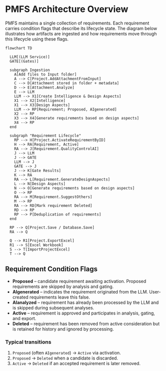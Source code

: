 # PMFS Architecture Overview

PMFS maintains a single collection of requirements. Each requirement carries
condition flags that describe its lifecycle state. The diagram below illustrates
how artifacts are ingested and how requirements move through this lifecycle
using these flags.

```mermaid
flowchart TD

  LLM[(LLM Service)]
  GATE[(Gates)]

  subgraph Ingestion
    A[Add files to Input folder]
    A --> C[Project.AddAttachmentFromInput]
    C --> D[Attachment stored in folder + metadata]
    D --> E[Attachment.Analyze]
    E --> LLM
    LLM --> X1[Create Intelligence & Design Aspects]
    X1 --> X2[Intelligence]
    X1 --> X3[Design Aspects]
    LLM --> RP[Requirement; Proposed, AIgenerated]
    X2 --> RP
    X3 --> X4[Generate requirements based on design aspects]
    X4 --> RP
  end

  subgraph "Requirement Lifecycle"
    RP --> H[Project.ActivateRequirementByID]
    H --> RA[Requirement, Active]
    RA --> J[Requirement.QualityControlAI]
    J --> LLM
    J --> GATE
    LLM --> J
    GATE --> J
    J --> K[Gate Results]
    K --> RA
    RA --> L[Requirement.GenerateDesignAspects]
    L --> N[Design Aspects]
    N --> O[Generate requirements based on design aspects]
    O --> RP
    RA --> M[Requirement.SuggestOthers]
    M --> RP
    RA --> RD[Mark requirement Deleted]
    RD --> RP
    RP --> P[Deduplication of requirements]
  end

  RP --> Q[Project.Save / Database.Save]
  RA --> Q

  Q --> R1[Project.ExportExcel]
  R1 --> S[Excel Workbook]
  S --> T[ImportProjectExcel]
  T --> Q

```

## Requirement Condition Flags

- **Proposed** – candidate requirement awaiting activation. Proposed
  requirements are skipped by analysis and gating.
- **AIgenerated** – indicates the requirement originated from the LLM. User-created
  requirements leave this false.
- **AIanalyzed** – requirement has already been processed by the LLM and is
  skipped during subsequent analyses.
- **Active** – requirement is approved and participates in analysis, gating, and
  export.
- **Deleted** – requirement has been removed from active consideration but is
  retained for history and ignored by processing.

### Typical transitions

1. `Proposed` (often `AIgenerated`) → `Active` via activation.
2. `Proposed` → `Deleted` when a candidate is discarded.
3. `Active` → `Deleted` if an accepted requirement is later removed.

